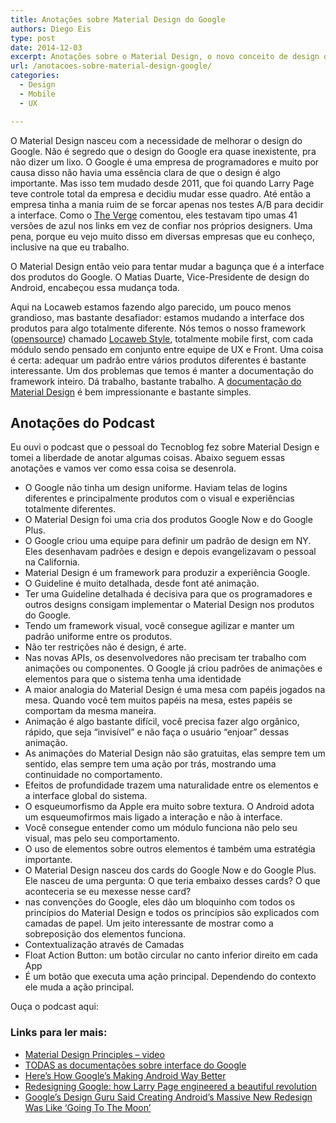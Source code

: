 ```yaml
---
title: Anotações sobre Material Design do Google
authors: Diego Eis
type: post
date: 2014-12-03
excerpt: Anotações sobre o Material Design, o novo conceito de design que o Google tem adotado em seus produtos.
url: /anotacoes-sobre-material-design-google/
categories:
  - Design
  - Mobile
  - UX

---
```

O Material Design nasceu com a necessidade de melhorar o design do Google. Não é segredo que o design do Google era quase inexistente, pra não dizer um lixo. O Google é uma empresa de programadores e muito por causa disso não havia uma essência clara de que o design é algo importante. Mas isso tem mudado desde 2011, que foi quando Larry Page teve controle total da empresa e decidiu mudar esse quadro. Até então a empresa tinha a mania ruim de se forcar apenas nos testes A/B para decidir a interface. Como o [The Verge][1] comentou, eles testavam tipo umas 41 versões de azul nos links em vez de confiar nos próprios designers. Uma pena, porque eu vejo muito disso em diversas empresas que eu conheço, inclusive na que eu trabalho.

O Material Design então veio para tentar mudar a bagunça que é a interface dos produtos do Google. O Matias Duarte, Vice-Presidente de design do Android, encabeçou essa mudança toda.

Aqui na Locaweb estamos fazendo algo parecido, um pouco menos grandioso, mas bastante desafiador: estamos mudando a interface dos produtos para algo totalmente diferente. Nós temos o nosso framework ([opensource][2]) chamado [Locaweb Style][3], totalmente mobile first, com cada módulo sendo pensado em conjunto entre equipe de UX e Front. Uma coisa é certa: adequar um padrão entre vários produtos diferentes é bastante interessante. Um dos problemas que temos é manter a documentação do framework inteiro. Dá trabalho, bastante trabalho. A [documentação do Material Design][4] é bem impressionante e bastante simples. 

## Anotações do Podcast

Eu ouvi o podcast que o pessoal do Tecnoblog fez sobre Material Design e tomei a liberdade de anotar algumas coisas. Abaixo seguem essas anotações e vamos ver como essa coisa se desenrola.

  * O Google não tinha um design uniforme. Haviam telas de logins diferentes e principalmente produtos com o visual e experiências totalmente diferentes.
  * O Material Design foi uma cria dos produtos Google Now e do Google Plus.
  * O Google criou uma equipe para definir um padrão de design em NY. Eles desenhavam padrões e design e depois evangelizavam o pessoal na California.
  * Material Design é um framework para produzir a experiência Google.
  * O Guideline é muito detalhada, desde font até animação.
  * Ter uma Guideline detalhada é decisiva para que os programadores e outros designs consigam implementar o Material Design nos produtos do Google.
  * Tendo um framework visual, você consegue agilizar e manter um padrão uniforme entre os produtos.
  * Não ter restrições não é design, é arte.
  * Nas novas APIs, os desenvolvedores não precisam ter trabalho com animações ou componentes. O Google já criou padrões de animações e elementos para que o sistema tenha uma identidade
  * A maior analogia do Material Design é uma mesa com papéis jogados na mesa. Quando você tem muitos papéis na mesa, estes papéis se comportam da mesma maneira.
  * Animação é algo bastante difícil, você precisa fazer algo orgânico, rápido, que seja “invisível” e não faça o usuário “enjoar” dessas animação.
  * As animações do Material Design não são gratuitas, elas sempre tem um sentido, elas sempre tem uma ação por trás, mostrando uma continuidade no comportamento.
  * Efeitos de profundidade trazem uma naturalidade entre os elementos e a interface global do sistema.
  * O esqueumorfismo da Apple era muito sobre textura. O Android adota um esqueumofirmos mais ligado a interação e não à interface.
  * Você consegue entender como um módulo funciona não pelo seu visual, mas pelo seu comportamento.
  * O uso de elementos sobre outros elementos é também uma estratégia importante.
  * O Material Design nasceu dos cards do Google Now e do Google Plus. Ele nasceu de uma pergunta: O que teria embaixo desses cards? O que aconteceria se eu mexesse nesse card?
  * nas convenções do Google, eles dão um bloquinho com todos os princípios do Material Design e todos os princípios são explicados com camadas de papel. Um jeito interessante de mostrar como a sobreposição dos elementos funciona.
  * Contextualização através de Camadas
  * Float Action Button: um botão circular no canto inferior direito em cada App
  * É um botão que executa uma ação principal. Dependendo do contexto ele muda a ação principal.

Ouça o podcast aqui:
  


### Links para ler mais:

  * [Material Design Principles &#8211; video][5]
  * [TODAS as documentações sobre interface do Google][6]
  * [Here’s How Google’s Making Android Way Better][7]
  * [Redesigning Google: how Larry Page engineered a beautiful&nbsp;revolution][1]
  * [Google’s Design Guru Said Creating Android’s Massive New Redesign Was Like ‘Going To The Moon’][8]

 [1]: http://www.theverge.com/2013/1/24/3904134/google-redesign-how-larry-page-engineered-beautiful-revolution
 [2]: http://github.com/locaweb/locawebstyle/
 [3]: http://locaweb.github.com/locawebstyle/
 [4]: http://www.google.com/design/spec/material-design/introduction.html
 [5]: https://www.google.com/events/io/io14videos/79edef8b-96d4-e311-b297-00155d5066d7
 [6]: http://www.google.com/design/
 [7]: http://time.com/2921566/google-android-l-lollipop/
 [8]: http://www.businessinsider.com/matias-duarte-material-design-android-lollipop-2014-11